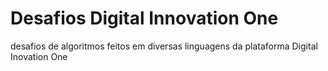 # Desafios Digital Innovation One
desafios de algoritmos feitos em diversas linguagens da plataforma Digital Inovation One
